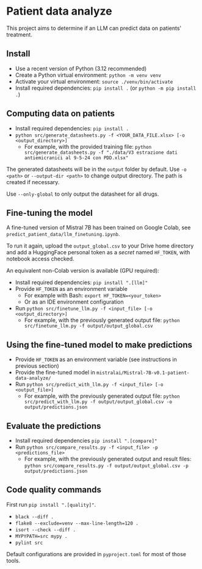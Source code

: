 # Patient data analyze

This project aims to determine if an LLM can predict data on patients' treatment.

## Install

* Use a recent version of Python (3.12 recommended)
* Create a Python virtual environment: `python -m venv venv`
* Activate your virtual environment: `source ./venv/bin/activate`
* Install required dependencies: `pip install .` (or `python -m pip install .`)

## Computing data on patients

* Install required dependencies: `pip install .`
* `python src/generate_datasheets.py -f <YOUR_DATA_FILE.xlsx> [-o <output_directory>]`
  * For example, with the provided training file: `python src/generate_datasheets.py -f "./data/V3 estrazione dati antiemicranici al 9-5-24 con PDD.xlsx"`

The generated datasheets will be in the `output` folder by default. Use `-o <path>` or `--output-dir <path>` to change output directory. The path is created if necessary.

Use `--only-global` to only output the datasheet for all drugs.

## Fine-tuning the model

A fine-tuned version of Mistral 7B has been trained on Google Colab, see `predict_patient_data/llm_finetuning.ipynb`.

To run it again, upload the `output_global.csv` to your Drive home directory and add a HuggingFace personal token as a *secret* named `HF_TOKEN`, with notebook access checked.

An equivalent non-Colab version is available (GPU required):

* Install required dependencies: `pip install ".[llm]"`
* Provide `HF_TOKEN` as an environment variable
  * For example with Bash: `export HF_TOKEN=<your_token>`
  * Or as an IDE environment configuration
* Run `python src/finetune_llm.py -f <input_file> [-o <output_directory>]`
  * For example, with the previously generated output file: `python src/finetune_llm.py -f output/output_global.csv`

## Using the fine-tuned model to make predictions

* Provide `HF_TOKEN` as an environment variable (see instructions in previous section)
* Provide the fine-tuned model in `mistralai/Mistral-7B-v0.1-patient-data-analyze/`
* Run `python src/predict_with_llm.py -f <input_file> [-o <output_file>]`
  * For example, with the previously generated output file: `python src/predict_with_llm.py -f output/output_global.csv -o output/predictions.json`

## Evaluate the predictions

* Install required dependencies `pip install ".[compare]"`
* Run `python src/compare_results.py -f <input_file> -p <predictions_file>`
  * For example, with the previously generated output and result files: `python src/compare_results.py -f output/output_global.csv -p output/predictions.json`

## Code quality commands

First run `pip install ".[quality]"`.

* `black --diff .`
* `flake8 --exclude=venv --max-line-length=120 .`
* `isort --check --diff .`
* `MYPYPATH=src mypy .`
* `pylint src`

Default configurations are provided in `pyproject.toml` for most of those tools.
